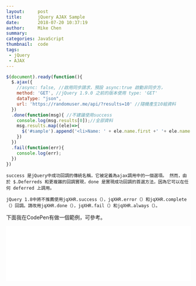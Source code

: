 ```yaml
---
layout:     post
title:      jQuery AJAX Sample
date:       2018-07-20 10:37:19
author:     Mike Chen
summary:    
categories: JavaScript
thumbnail:  code
tags:
 - jQuery
 - AJAX
---
```



```javascript
$(document).ready(function(){
  $.ajax({
    //async: false, //啟用同步請求，預設 async:true 啟動非同步方，
    method: 'GET', //jQuery 1.9.0 之前的版本使用 type: 'GET' 
    dataType: "json",
    url: 'https://randomuser.me/api/?results=10' //隨機產生10組資料
  })
  .done(function(msg){ //不建議使用success
    console.log(msg.results[0]);//全部資料
    msg.results.map((ele)=>{
      $('#sample').append('<li>Name: ' + ele.name.first +' '+ ele.name.last + '<br>Email: ' + ele.email+'</li>');
    })
  })
  .fail(function(err){
    console.log(err);
  })
})
```

`success 是jQuery中成功回調的傳統名稱，它被定義為ajax調用中的一個選項。 然而，由於 $.Deferreds 和更複雜的回調實現，done 是實現成功回調的首選方法，因為它可以在任何 deferred 上調用。`

`jQuery 1.8中將不推薦使用jqXHR.success（），jqXHR.error（）和jqXHR.complete（）回調。請改用jqXHR.done（），jqXHR.fail（）和jqXHR.always（）。`


下面我在CodePen有做一個範例，可參考。

<div class="iframe-rwd">
    <iframe scrolling='no' title='jQuery - AJAX sample' src='//codepen.io/mikechen2017/embed/MBbPNm/?height=265&theme-id=0&default-tab=js,result&embed-version=2' frameborder='no' allowtransparency='true' allowfullscreen='true' style='width: 100%;'>See the Pen <a href='https://codepen.io/mikechen2017/pen/MBbPNm/'>jQuery - AJAX sample</a> by Mike Chen (<a href='https://codepen.io/mikechen2017'>@mikechen2017</a>) on <a href='https://codepen.io'>CodePen</a>.
</iframe>
</div>